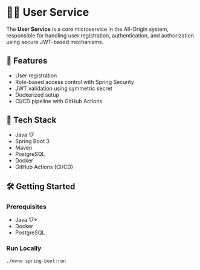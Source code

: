 # 🧑‍💼 User Service

The **User Service** is a core microservice in the All-Origin system, responsible for handling user registration, authentication, and authorization using secure JWT-based mechanisms.

## 🚀 Features

- User registration
- Role-based access control with Spring Security
- JWT validation using symmetric secret
- Dockerized setup
- CI/CD pipeline with GitHub Actions

## 🧱 Tech Stack

- Java 17
- Spring Boot 3
- Maven
- PostgreSQL
- Docker
- GitHub Actions (CI/CD)

## 🛠️ Getting Started

### Prerequisites

- Java 17+
- Docker
- PostgreSQL

### Run Locally

```bash
./mvnw spring-boot:run

